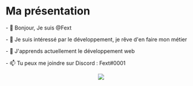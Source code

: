 <h1> Ma présentation </h1>
- 👋 Bonjour, Je suis @Fext
<p> </p>
- 👀 Je suis intéressé par le développement, je rêve d'en faire mon métier 
<p> </p>
- 🌱 J'apprends actuellement le développement web
<p> </p>
- 📫 Tu peux me joindre sur Discord : Fext#0001

<!---
Fextnigth/Fextnigth is a ✨ special ✨ repository because its `README.md` (this file) appears on your GitHub profile.
You can click the Preview link to take a look at your changes.
--->

<p align="center">
  <img src="https://hits.seeyoufarm.com/api/count/incr/badge.svg?url=https%3A%2F%2Fgithub.com%2FFextnigth&count_bg=%231058E8&title_bg=%23393939&icon=github.svg&icon_color=%23FFFFFF&title=hmpsmp&edge_flat=false"/>
</p>
